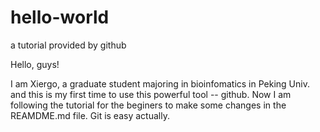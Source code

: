 # hello-world
a tutorial provided by github

Hello, guys!

I am Xiergo, a graduate student majoring in bioinfomatics in Peking Univ. and this is my first time to use this powerful tool -- github. Now I am following the tutorial for the beginers to make some changes in the REAMDME.md file.
Git is easy actually.
